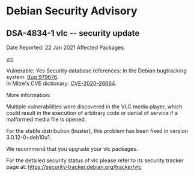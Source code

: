 
Debian Security Advisory
========================


DSA-4834-1 vlc -- security update
---------------------------------



Date Reported:
22 Jan 2021
Affected Packages:

[vlc](https://packages.debian.org/src:vlc)

Vulnerable:
Yes
Security database references:
In the Debian bugtracking system: [Bug 979676](https://bugs.debian.org/cgi-bin/bugreport.cgi?bug=979676).  
In Mitre's CVE dictionary: [CVE-2020-26664](https://security-tracker.debian.org/tracker/CVE-2020-26664).  

More information:

Multiple vulnerabilities were discovered in the VLC media player, which
could result in the execution of arbitrary code or denial of service if
a malformed media file is opened.


For the stable distribution (buster), this problem has been fixed in
version 3.0.12-0+deb10u1.


We recommend that you upgrade your vlc packages.


For the detailed security status of vlc please refer to
its security tracker page at:
<https://security-tracker.debian.org/tracker/vlc>






